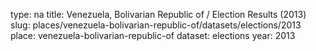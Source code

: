 type: na
title: Venezuela, Bolivarian Republic of / Election Results (2013)
slug: places/venezuela-bolivarian-republic-of/datasets/elections/2013
place: venezuela-bolivarian-republic-of
dataset: elections
year: 2013
